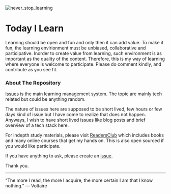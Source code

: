 ![never_stop_learning](https://user-images.githubusercontent.com/414141/106642281-3bfcba00-65b0-11eb-94e6-17b86d03d756.png)

# Today I Learn

Learning should be open and fun and only then it can 
add value. To make it fun, the learning envirionment
must be unbiased, collaborative and participative. 
Inorder to create value from learning, such environment 
is as important as the quality of the content. Therefore,
this is my way of learning where everyone is welcome 
to participate. Please do comment kindly, and contribute
as you see fit.


### About The Repository
[Issues](https://github.com/codeanit/til/issues) is the main learning management system. 
The topic are mainly tech related but could be anything 
random.

The nature of issues here are supposed to be short lived,
few hours or few days kind of issue but I have come to 
realize that does not happen. Anyways, I wish to have 
short lived issues like blog posts and brief overview 
of a tech stack here.

For indepth study materials, please visit [ReadersClub](https://github.com/ReadersClub/readersclub.github.io/issues)
which includes books and many online courses 
that get my hands on. This is also open
sourced if you would like participate.


If you have anything to ask, please create an [issue](https://github.com/codeanit/ama/issues).

Thank you.

--- 

“The more I read, the more I acquire, the more certain I am that I know nothing.”
― Voltaire
